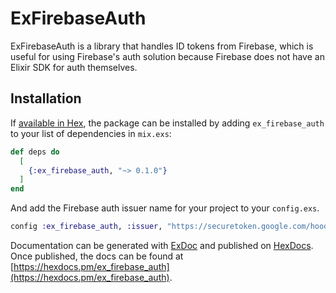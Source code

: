 # ExFirebaseAuth

ExFirebaseAuth is a library that handles ID tokens from Firebase, which is useful for using Firebase's auth solution because Firebase does not have an Elixir SDK for auth themselves.

## Installation

If [available in Hex](https://hex.pm/docs/publish), the package can be installed
by adding `ex_firebase_auth` to your list of dependencies in `mix.exs`:

```elixir
def deps do
  [
    {:ex_firebase_auth, "~> 0.1.0"}
  ]
end
```

And add the Firebase auth issuer name for your project to your `config.exs`.

```elixir
config :ex_firebase_auth, :issuer, "https://securetoken.google.com/hoody-16c66"
```

Documentation can be generated with [ExDoc](https://github.com/elixir-lang/ex_doc)
and published on [HexDocs](https://hexdocs.pm). Once published, the docs can
be found at [https://hexdocs.pm/ex_firebase_auth](https://hexdocs.pm/ex_firebase_auth).
